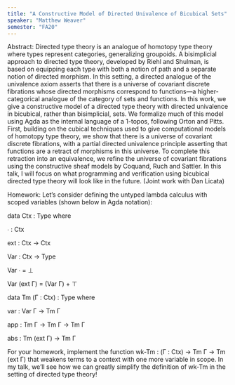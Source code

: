 ```yaml
---
title: "A Constructive Model of Directed Univalence of Bicubical Sets"
speaker: "Matthew Weaver"
semester: "FA20"
---
```


Abstract: Directed type theory is an analogue of homotopy type theory where types represent categories, generalizing groupoids. A bisimplicial approach to directed type theory, developed by Riehl and Shulman, is based on equipping each type with both a notion of path and a separate notion of directed morphism. In this setting, a directed analogue of the univalence axiom asserts that there is a universe of covariant discrete fibrations whose directed morphisms correspond to functions—a higher-categorical analogue of the category of sets and functions. In this work, we give a constructive model of a directed type theory with directed univalence in bicubical, rather than bisimplicial, sets. We formalize much of this model using Agda as the internal language of a 1-topos, following Orton and Pitts. First, building on the cubical techniques used to give computational models of homotopy type theory, we show that there is a universe of covariant discrete fibrations, with a partial directed univalence principle asserting that functions are a retract of morphisms in this universe. To complete this retraction into an equivalence, we refine the universe of covariant fibrations using the constructive sheaf models by Coquand, Ruch and Sattler. In this talk, I will focus on what programming and verification using bicubical directed type theory will look like in the future. (Joint work with Dan Licata)

Homework: Let’s consider defining the untyped lambda calculus with scoped variables (shown below in Agda notation): 

data Ctx : Type where

  ∙   : Ctx

  ext : Ctx → Ctx



Var : Ctx → Type

Var ∙       = ⊥

Var (ext Γ) = (Var Γ) + ⊤



data Tm (Γ : Ctx) : Type where

  var : Var Γ → Tm Γ

  app : Tm Γ → Tm Γ → Tm Γ

  abs : Tm (ext Γ) → Tm Γ 


For your homework, implement the function wk-Tm : (Γ : Ctx) → Tm Γ → Tm (ext Γ) that weakens terms to a context with one more variable in scope. In my talk, we’ll see how we can greatly simplify the definition of wk-Tm in the setting of directed type theory! 
